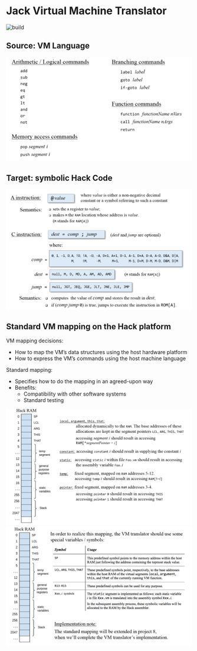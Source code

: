 # Jack Virtual Machine Translator
![build](https://travis-ci.com/Yuchen-Wang-SH/Jack-Virtual-Machine-Translator.svg?branch=master)

## Source: VM Language
<img src="images/vm.png" alt="vm" width=700>

## Target: symbolic Hack Code
<img src="images/hack.png" alt="hack" width=700>

## Standard VM mapping on the Hack platform
VM mapping decisions: 
- How to map the VM’s data structures using the host hardware platform 
- How to express the VM’s commands using the host machine language

Standard mapping: 
- Specifies how to do the mapping in an agreed-upon way 
- Benefits: 
  - Compatibility with other software systems 
  - Standard testing

<img src="images/map1.png" alt="map1" width=700>
<img src="images/map2.png" alt="map2" width=700>

